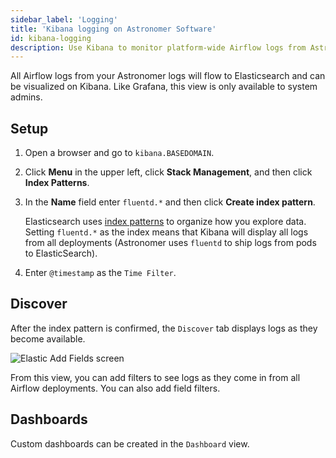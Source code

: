 ```yaml
---
sidebar_label: 'Logging'
title: 'Kibana logging on Astronomer Software'
id: kibana-logging
description: Use Kibana to monitor platform-wide Airflow logs from Astronomer Software.
---
```


All Airflow logs from your Astronomer logs will flow to Elasticsearch and can be visualized on Kibana. Like Grafana, this view is only available to system admins.

## Setup

1. Open a browser and go to `kibana.BASEDOMAIN`.

2. Click **Menu** in the upper left, click **Stack Management**, and then click **Index Patterns**.

3. In the **Name** field enter `fluentd.*` and then click **Create index pattern**.

    Elasticsearch uses [index patterns](https://www.elastic.co/guide/en/kibana/current/index-patterns.html) to organize how you explore data. Setting `fluentd.*` as the index means that Kibana will display all logs from all deployments (Astronomer uses `fluentd` to ship logs from pods to ElasticSearch).

4. Enter `@timestamp` as the `Time Filter`.

## Discover

After the index pattern is confirmed, the `Discover` tab displays logs as they become available.

![Elastic Add Fields screen](/img/software/add-fields.png)

From this view, you can add filters to see logs as they come in from all Airflow deployments. You can also add field filters.

## Dashboards

Custom dashboards can be created in the `Dashboard` view.
